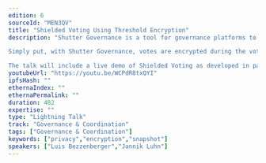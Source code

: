 ```yaml
---
edition: 6
sourceId: "MEN3QV"
title: "Shielded Voting Using Threshold Encryption"
description: "Shutter Governance is a tool for governance platforms to introduce shielded voting for their users. It uses threshold encryption and is designed to fix issues with misbehavior, voter apathy, and voting incentive.

Simply put, with Shutter Governance, votes are encrypted during the voting period. The votes are decrypted and thereby only revealed after the poll closes.

The talk will include a live demo of Shielded Voting as developed in partnership with Snapshot."
youtubeUrl: "https://youtu.be/WCPdR8txQYI"
ipfsHash: ""
ethernaIndex: ""
ethernaPermalink: ""
duration: 482
expertise: ""
type: "Lightning Talk"
track: "Governance & Coordination"
tags: ["Governance & Coordination"]
keywords: ["privacy","encryption","snapshot"]
speakers: ["Luis Bezzenberger","Jannik Luhn"]
---
```


